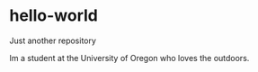 # hello-world
Just another repository

Im a student at the University of Oregon who loves the outdoors.
